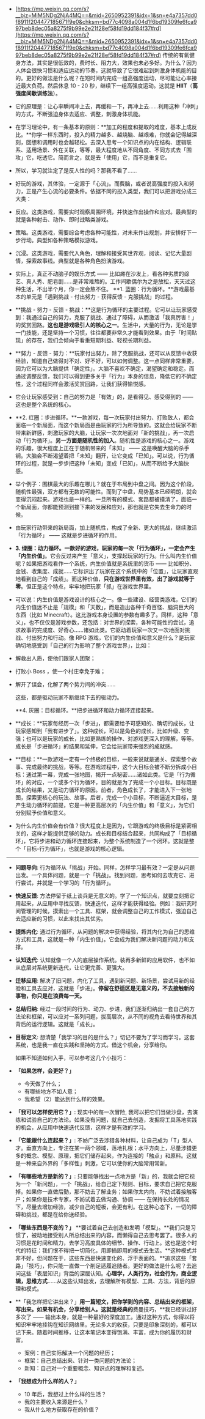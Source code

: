 - [https://mp.weixin.qq.com/s?__biz=MjM5NDg2NjA4MQ==&mid=2650952391&idx=1&sn=e4a7357dd0f8911f204477185671f9e0&chksm=bd77c4098a004d1f6bd19309fe6fca997beb8dec05a8275f9b99e2e21f28ef58fd19dd184f37#rd](https://mp.weixin.qq.com/s?__biz=MjM5NDg2NjA4MQ==&mid=2650952391&idx=1&sn=e4a7357dd0f8911f204477185671f9e0&chksm=bd77c4098a004d1f6bd19309fe6fca997beb8dec05a8275f9b99e2e21f28ef58fd19dd184f37#rd)
  传统的有氧健身方法，其实是很低效的，费时长、阻力大，效果也未必多好。为什么？因为人体会很快习惯和适应运动的节奏，这就导致了它很难起到刺激身体机能的目的。更好的做法是什么呢？在短时间内完成一组高强度运动，尽可能让心率接近最大负荷。然后休息 10 - 20 秒，继续下一组高强度运动。这就是 **HIIT**（**高强度间歇训练法**）。
- 它的原理是：让心率瞬间冲上去，再缓和一下，再冲上去……利用这种「冲刺」的方式，不断强迫身体去适应、调整，刺激身体机能。
- 在学习理论中，有一条基本的原则：**加工的程度和提取的难度，基本上成反比。**你学一样东西时，投入的精力越多、越烧脑、越艰难，你就会记得越深刻，回想和调用时也会越轻松。去深入思考一个知识点的内在结构、逻辑联系、适用场景、外在关联，等等，最大程度地从不同角度、不同方式去「围攻」它，吃透它。简而言之，就是去「使用」它，而不是重复它。
- 所以，学习就注定了是反人性的吗？那我不看了……
- 好玩的游戏，其体验，一定源于「心流」。而费脑，或者说高强度的投入和努力，正是产生心流的必要条件。依据不同的投入类型，我们可以把游戏分成三大类：
- 反应。这类游戏，需要实时观察周围环境，并快速作出操作和应对。最典型的就是各种射击、动作、即时战略类游戏。
- 策略。这类游戏，需要综合考虑各种可能性，对未来作出规划，并安排好下一步行动。典型如各种策略模拟游戏。
- 沉浸。这类游戏，需要代入角色，理解和接受其世界观，阅读、记忆大量剧情，探索故事线。典型就是各种角色扮演游戏。
- 实际上，真正不动脑子的娱乐方式 —— 比如瘫在沙发上，看各种劣质的综艺、真人秀、肥皂剧……是非常难熬的。工作间歇偶尔为之是放松，天天过这种生活，不出半个月，你一定会熬不住。
  **1. 蓝圈：行为循环。**游戏最基本的单元是「遇到挑战 - 付出努力 - 获得反馈 - 克服挑战」的过程。
- **挑战 - 努力 - 反馈 - 挑战：**这是行为循环的主要过程。它可以让玩家感受到：我通过自己的努力，克服了挑战、通过了障碍，从而激活「我真厉害！」的奖赏回路。**这也是游戏吸引人的核心之一**。生活中，大量的行为，无论是学一门技能，还是坚持一个习惯，往往都要非常久才能看到效果。由于「时间贴现」的存在，我们会倾向于看重短期利益、轻视长期利益。
- **努力 - 反馈 - 努力：**玩家付出努力，除了克服挑战，还可以从反馈中收获经验，知道自己做得对不对、好不好，可以如何调整。这一点同样非常重要，因为它可以为大脑提供「确定性」。大脑不喜欢不确定，渴望确定和稳定。而通过调整反馈，我们可以得到更多关于「行为」本身的信息，降低它的不确定性，这个过程同样会激活奖赏回路，让我们获得愉悦感。
- 它会让玩家感受到：自己的努力是「有效」的，是看得见、感受得到的 —— 这也是整个系统的核心。
- **2. 红圈：步进循环。**一款游戏，每一次玩家付出努力、打败敌人，都会面临一个新局面，而这个新局面是由玩家的行为所导致的。这就会给玩家不断带来新鲜感，刺激玩家的大脑，让玩家一次次地面对「新的挑战」，再一次启动「行为循环」。**另一方面是随机性的加入**。随机性是游戏的核心之一。游戏的乐趣，很大程度上正在于随机带来的「未知」 —— 这是唤醒大脑的杀手锏。大脑会不断渴望着把「未知」翻开，让它变成「已知」。可以说，行为循环的过程，就是一步步把这种「未知」变成「已知」，从而不断给予大脑快感。
- 举个例子：围棋最大的乐趣在哪儿？就在于布局到中盘之间。因为这个阶段，随机性最强，双方都有无数的可能性。而到了中盘，局势基本已经明朗，就会变得沉闷起来。游戏也是一样的。一旦所有的模式、套路都被摸清了，面临一个新局面，你都能预测到接下来的发展和应对，那也就是它失去生命力的时候。
- 由玩家行动带来的新局面，加上随机性，构成了全新、更大的挑战，继续激活「行为循环」 —— 这就是步进循环的作用。
- **3. 绿圈：动力循环。**一款好的游戏，玩家的每一次「行为循环」，一定会产生**「内生价值」**。它会反过来产生「意义」，支撑起玩家的行为。什么叫内生价值呢？如果把游戏看作一个系统，内生价值就是系统里的货币 —— 比如积分、金钱、收集度、成就……它标识出了玩家在这个系统中的「位置」，让玩家直观地看到自己的「成绩」。而这种价值，**只在游戏世界里有效，出了游戏就等于零**。但正是这个特点，牢牢地把玩家「抓」在游戏世界里。
- 可以说：内生价值是游戏设计的核心之一。像一些建设、经营类游戏，它们的内生价值远不止是「规模」和「天数」，而是造出各种千奇百怪、脑洞巨大的东西（比如 Minecraft）。这比游戏本身设置的参数有趣多了。同样，这种「意义」，也不仅仅是游戏参数，还包括：对世界的探索，各种可能性的尝试，追求故事的完成度、好奇心……诸如此类。它驱动着玩家一次又一次地面对挑战、付出努力和行动。像 RPG 游戏，它们的内生价值和意义是什么？是玩家确切地感受到「自己的行为影响了整个游戏世界」，比如：
- 解救出人质，使他们跟家人团聚；
- 打败小 Boss ，使一个村庄幸免于难；
- 解开了误会，化解了两个势力间的冲突……
  
  这些，都是驱动玩家不断继续下去的驱动力。
  
  **4. 灰圈：目标循环。**把步进循环和动力循环连接起来。
- **成长：**玩家每经历一次「步进」，都需要给予可感知的、确切的成长，让玩家感知到「我有进步了」。这种成长，可以是角色的成长，比如升级、变强；也可以是玩家的成长，比如更熟练的操作、对游戏更深入的理解，等等。成长是「步进循环」的结果和延伸，它会给玩家带来强烈的成就感。
- **目标：**一款游戏一定有一个终极的目标，一般来说就是通关、探索整个故事、完成最终的挑战，等等。在游戏过程中，这个大目标会被不断分拆成小目标：通过第一幕，完成一张地图，揭开一点秘密……诸如此类。它是「行为循环」的对应，一个或多个行为循环，目的就是为了完成一个小目标。目标既是成长的结果，又是动力循环的原因。前者，角色成长了，才能进入下一张地图，探索更核心的玩法、故事。后者，完成一个小目标，不断逼近大目标，是产生动力循环的前提，它是一种更高层次的「内生价值」和「意义」，为它们分别赋予价值和意义。
- 为什么内生价值会有价值？很大程度上是因为，它跟游戏的终极目标是紧密相关的，这样才能提供足够的动力。成长和目标结合起来，共同构成了「目标循环」，它将步进和动力循环连接起来，为整个系统制造了一个闭环。这就是整个「目标-行为循环」，也就是游戏的核心逻辑。
- ---
- **问题导向**: 行为循环从「挑战」开始。同样，怎样学习最有效？一定是从问题出发。一个具体问题，就是一个「挑战」。找到问题，思考如何去攻克它、进行尝试，并就是一个学习的「行为循环」。
- **快速反馈**: 方法停留于纸上谈兵是无意义的。学了一个知识点，就要立刻把它用起来，从应用中寻找反馈，快速迭代，这样才能获得经验。例如：我研究时间管理的时候，摸索出一个工具、框架，就会调整自己的工作模式，强迫自己去适应新的习惯，以此来找出其优劣。
- **提炼内化**: 通过行为循环，从问题的解决中获得经验，将其内化为自己的思维方式和工具，这就是一种「内生价值」。它会成为我们解决新问题的动力和支撑。
- **认知迭代**: 认知就像一个人的底层操作系统。装再多新鲜的应用软件，也不如从底层对系统更新迭代，让它更完善、更强大。
- **迁移应用**: 解决了旧问题，内化了工具，遇到新问题、新场景，尝试用新的经验和工具去应对，这就是「步进」。**停留在舒适区是无意义的，不去接触新的事物，你只是在浪费每一天。**
- **总结归纳**: 经过一段时间的行为、动力、步进，我们逐渐归纳出一套自己的方法论和框架，可以应对一系列问题，拔高层次，从不同的视角去看待世界和其背后的运行逻辑。这就是「成长」。
- **目标定义**: 想清楚「我学习的目的是什么？」切记不要为了学习而学习。这套系统，也是我一直在实践和坚持的方式。借这个机会，分享给你。
  
  如果不知道如何入手，可以参考这几个小技巧：
- **「如果怎样，会更好？」**
  - 今天做了什么；
  - 有哪些地方不如人意；
  - 我希望（2）能达到什么样的效果。
- **「我可以怎样使用它？」**: 现实中的每一次冒险, 我可以把它们当做沙盘，去演练和试验自己的方法论。如果没有问题，就自己去创造，发掘将工具落地实践的机会，从应用中快速迭代反馈，这样才是有效的学习。
- **「它能跟什么连起来？」**: 不妨广泛去涉猎各种材料，让自己成为「T」型人才。垂直方向上，专注在某一两个领域，落地扎根；水平方向上，尽量涉猎更多的概念、模型、原理，把它们储存起来，作为连接的「触点」和原料。这就是一种来自外界的「多样性」刺激，它可以使你的大脑常用常新。
- **「有哪些地方是新的？」**: 只要能够找出一点地方是「新」的，我就会把它视为一个「新问题」，一个「挑战」，给自己定下规则、目标，要求自己把它克服掉。如果你一直做后勤，那不妨去了解业务；如果你太内向，不妨试着接触客户；如果你是技术专家，不妨试着去做沟通、协调 —— 在保持长处的情况下，尽量去增加经验，减少自己的短板，会更有利。在这种心态下，一切的障碍和挑战，都是在给你送经验。
- **「哪些东西是不变的？」** **要试着自己去创造和发明「模型」。**我们只是习惯了，被动地接受别人所总结出来的内容，而懒得自己去思考罢了。很多人的习惯是花时间和精力，去学习高度具体的细节、操作、行动上。这也是这个时代的特征：我们恨不得把一切简化，用即插即用的模式去生活。**这种模式并非不好，但问题在于，这些东西是快速变化的、浮于表面的。**追求这些「套路」「技巧」，你只能一直做一个削足适履追随者。更好的做法是什么呢？去追问这些「表层知识」背后的深层认知。**心理学，人类行为，社会行为，商业逻辑，思维方式**……从这些认知出发，去理解所有模型、工具、方法，背后的原理和模式。
- **「我怎样把它讲出来？」**用一篇短文，把你学到的内容、总结出来的框架，写出来。如果有机会，分享给别人。这就是经典的**费曼技巧，**我已经讲过好多次了 —— 输出本身，就是一种最好的深度加工。通过这种方式，你得以将知识牢牢地挂钩在知识网络里。无论多大的收获，只要是印象深刻的，都可以记下来。随着时间推移，让这本笔记本变得饱满、丰富，成为你的履历和财富。
  - 案例：自己实际解决一个问题的经历；
  - 框架：自己总结出来、针对一类问题的方法论；
  - 新知：自己对一个重要概念、知识点的理解和复述。
- **「我想成为什么样的人？」**
  - 10 年后，我想过上什么样的生活？
  - 我的主要收入来源是什么？
  - 我从什么地方获取存在的价值？